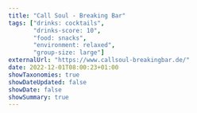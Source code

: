 ```yaml
---
title: "Call Soul - Breaking Bar"
tags: ["drinks: cocktails",
       "drinks-score: 10",
       "food: snacks",
       "environment: relaxed",
       "group-size: large"]
externalUrl: "https://www.callsoul-breakingbar.de/"
date: 2022-12-01T08:00:23+01:00
showTaxonomies: true
showDateUpdated: false
showDate: false
showSummary: true
---
```


